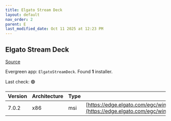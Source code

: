 ```yaml
---
title: Elgato Stream Deck
layout: default
nav_order: 2
parent: E
last_modified_date: Oct 11 2025 at 12:23 PM
---
```


## Elgato Stream Deck

[Source](https://www.elgato.com/us/en/s/welcome-to-stream-deck)

Evergreen app: `ElgatoStreamDeck`. Found **1** installer.

Last check: 🟢

| Version | Architecture | Type | URI                                                                                                                                      |
| ------- | ------------ | ---- | ---------------------------------------------------------------------------------------------------------------------------------------- |
| 7.0.2   | x86          | msi  | [https://edge.elgato.com/egc/windows/sd/Stream_Deck_7.0.2.22062.msi](https://edge.elgato.com/egc/windows/sd/Stream_Deck_7.0.2.22062.msi) |
